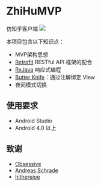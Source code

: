 # ZhiHuMVP
仿知乎客户端
![](https://github.com/fangx/ZhiHuMVP/blob/master/home.png)


本项目包含以下知识点：

- MVP架构思想
- [Retrofit](https://square.github.io/retrofit/) RESTful API 框架的配合
- [RxJava](https://github.com/ReactiveX/RxJava) 响应式编程
- [Butter Knife](http://jakewharton.github.io/butterknife/)：通过注解绑定 View
- 夜间模式切换

## 使用要求

- Android Studio
- Android 4.0 以上


## 致谢

- [Obsessive](https://github.com/SkillCollege)
- [Andreas Schrade](https://github.com/andreasschrade/android-design-template)
- [hitherejoe](https://github.com/hitherejoe/Android-Boilerplate)

